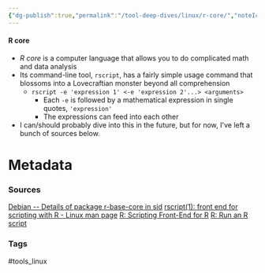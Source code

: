```yaml
---
{"dg-publish":true,"permalink":"/tool-deep-dives/linux/r-core/","noteIcon":""}
---
```


#### R core
- *R core* is a computer language that allows you to do complicated math and data analysis
- Its command-line tool, `rscript`, has a fairly simple usage command that blossoms into a Lovecraftian monster beyond all comprehension
	- `rscript -e 'expression 1' <-e 'expression 2'...> <arguments>`
		- Each `-e` is followed by a mathematical expression in single quotes, `'expression'`
		- The expressions can feed into each other
- I can/should probably dive into this in the future, but for now, I've left a bunch of sources below.






# Metadata

### Sources
[Debian -- Details of package r-base-core in sid](https://packages.debian.org/sid/r-base-core)
[rscript(1): front end for scripting with R - Linux man page](https://linux.die.net/man/1/rscript)
[R: Scripting Front-End for R](https://search.r-project.org/R/refmans/utils/html/Rscript.html)
[R: Run an R script](https://search.r-project.org/CRAN/refmans/callr/html/rscript.html)
### Tags
#tools_linux 